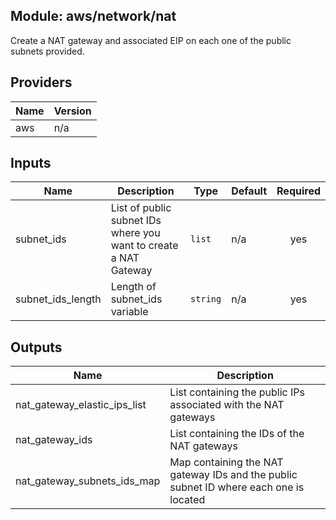 ## Module: aws/network/nat

Create a NAT gateway and associated EIP on each one of the public  
subnets provided.

## Providers

| Name | Version |
|------|---------|
| aws | n/a |

## Inputs

| Name | Description | Type | Default | Required |
|------|-------------|------|---------|:-----:|
| subnet\_ids | List of public subnet IDs where you want to create a NAT Gateway | `list` | n/a | yes |
| subnet\_ids\_length | Length of subnet\_ids variable | `string` | n/a | yes |

## Outputs

| Name | Description |
|------|-------------|
| nat\_gateway\_elastic\_ips\_list | List containing the public IPs associated with the NAT gateways |
| nat\_gateway\_ids | List containing the IDs of the NAT gateways |
| nat\_gateway\_subnets\_ids\_map | Map containing the NAT gateway IDs and the public subnet ID where each one is located |

